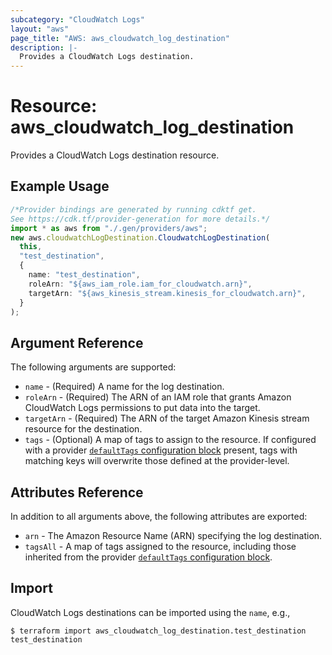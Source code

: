 ```yaml
---
subcategory: "CloudWatch Logs"
layout: "aws"
page_title: "AWS: aws_cloudwatch_log_destination"
description: |-
  Provides a CloudWatch Logs destination.
---
```


# Resource: aws\_cloudwatch\_log\_destination

Provides a CloudWatch Logs destination resource.

## Example Usage

```typescript
/*Provider bindings are generated by running cdktf get.
See https://cdk.tf/provider-generation for more details.*/
import * as aws from "./.gen/providers/aws";
new aws.cloudwatchLogDestination.CloudwatchLogDestination(
  this,
  "test_destination",
  {
    name: "test_destination",
    roleArn: "${aws_iam_role.iam_for_cloudwatch.arn}",
    targetArn: "${aws_kinesis_stream.kinesis_for_cloudwatch.arn}",
  }
);

```

## Argument Reference

The following arguments are supported:

* `name` - (Required) A name for the log destination.
* `roleArn` - (Required) The ARN of an IAM role that grants Amazon CloudWatch Logs permissions to put data into the target.
* `targetArn` - (Required) The ARN of the target Amazon Kinesis stream resource for the destination.
* `tags` - (Optional) A map of tags to assign to the resource. If configured with a provider [`defaultTags` configuration block](https://registry.terraform.io/providers/hashicorp/aws/latest/docs#default_tags-configuration-block) present, tags with matching keys will overwrite those defined at the provider-level.

## Attributes Reference

In addition to all arguments above, the following attributes are exported:

* `arn` - The Amazon Resource Name (ARN) specifying the log destination.
* `tagsAll` - A map of tags assigned to the resource, including those inherited from the provider [`defaultTags` configuration block](https://registry.terraform.io/providers/hashicorp/aws/latest/docs#default_tags-configuration-block).

## Import

CloudWatch Logs destinations can be imported using the `name`, e.g.,

```console
$ terraform import aws_cloudwatch_log_destination.test_destination test_destination
```
